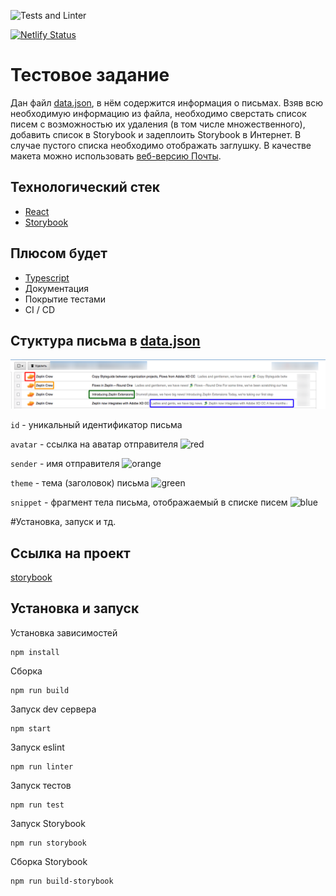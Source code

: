 ![Tests and Linter](https://github.com/AntonElagin/beepteam_task/workflows/Tests%20and%20Linter/badge.svg?branch=master)

[![Netlify Status](https://api.netlify.com/api/v1/badges/e5961320-80f9-4af6-a6e5-82ced6df46ad/deploy-status)](https://app.netlify.com/sites/pensive-meitner-4440df/deploys)
# Тестовое задание

Дан файл [data.json](data.json), в нём содержится информация о письмах.
Взяв всю необходимую информацию из файла, необходимо сверстать список писем с возможностью их удаления (в том числе множественного), добавить список в Storybook и задеплоить Storybook в Интернет. В случае пустого списка необходимо отображать заглушку. В качестве макета можно использовать [веб-версию Почты](https://e.mail.ru).

## Технологический стек

+ [React](https://reactjs.org/)
+ [Storybook](https://storybook.js.org/)

## Плюсом будет

+ [Typescript](https://www.typescriptlang.org/)
+ Документация
+ Покрытие тестами
+ CI / CD

## Стуктура письма в [data.json](data.json)

![Список писем на примере](list_explained.png)

`id` - уникальный идентификатор письма

`avatar` - ссылка на аватар отправителя ![red](https://placehold.it/15/ff0000/000000?text=+)

`sender` - имя отправителя ![orange](https://placehold.it/15/ffa500/000000?text=+)

`theme` - тема (заголовок) письма ![green](https://placehold.it/15/008000/000000?text=+)

`snippet` - фрагмент тела письма, отображаемый в списке писем ![blue](https://placehold.it/15/0000ff/000000?text=+)

#Установка, запуск и тд.

## Ссылка на проект

[storybook](https://pensive-meitner-4440df.netlify.app/?path=/story/letter-box--letter-box)

## Установка и запуск

Установка зависимостей

```
npm install
```

Сборка

```
npm run build
```

Запуск dev сервера

```
npm start
```

Запуск eslint

```
npm run linter
```

Запуск тестов

```
npm run test
```

Запуск Storybook

```
npm run storybook
```


Сборка Storybook

```
npm run build-storybook
```